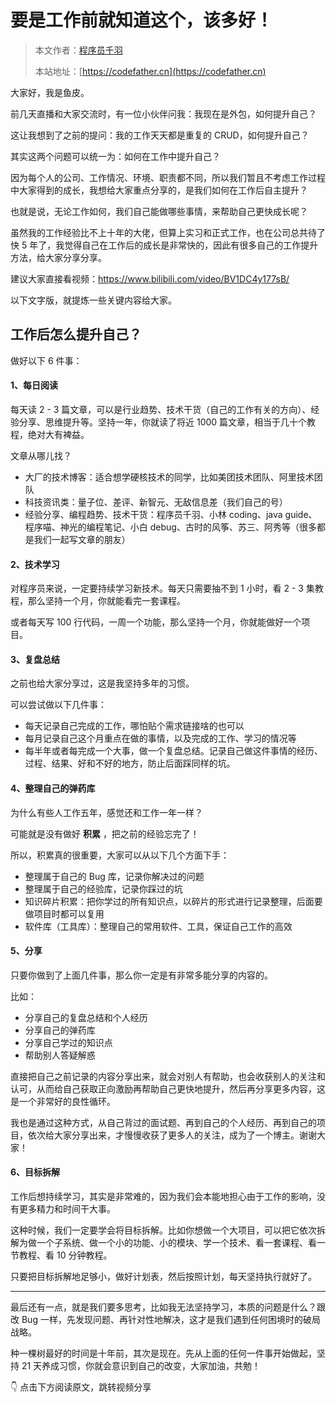 # 要是工作前就知道这个，该多好！

> 本文作者：[程序员千羽](https://yuyuanweb.feishu.cn/wiki/Abldw5WkjidySxkKxU2cQdAtnah)
>
> 本站地址：[https://codefather.cn](https://codefather.cn)

大家好，我是鱼皮。

前几天直播和大家交流时，有一位小伙伴问我：我现在是外包，如何提升自己？

这让我想到了之前的提问：我的工作天天都是重复的 CRUD，如何提升自己？

其实这两个问题可以统一为：如何在工作中提升自己？

因为每个人的公司、工作情况、环境、职责都不同，所以我们暂且不考虑工作过程中大家得到的成长，我想给大家重点分享的，是我们如何在工作后自主提升？

也就是说，无论工作如何，我们自己能做哪些事情，来帮助自己更快成长呢？

虽然我的工作经验比不上十年的大佬，但算上实习和正式工作，也在公司总共待了快 5 年了，我觉得自己在工作后的成长是非常快的，因此有很多自己的工作提升方法，给大家分享分享。

建议大家直接看视频：https://www.bilibili.com/video/BV1DC4y177sB/

以下文字版，就提炼一些关键内容给大家。



## 工作后怎么提升自己？

做好以下 6 件事：

#### 1、每日阅读

每天读 2 - 3 篇文章，可以是行业趋势、技术干货（自己的工作有关的方向）、经验分享、思维提升等。坚持一年，你就读了将近 1000 篇文章，相当于几十个教程，绝对大有裨益。

文章从哪儿找？

- 大厂的技术博客：适合想学硬核技术的同学，比如美团技术团队、阿里技术团队
- 科技资讯类：量子位、差评、新智元、无敌信息差（我们自己的号）
- 经验分享、编程趋势、技术干货：程序员千羽、小林 coding、java guide、程序喵、神光的编程笔记、小白 debug、古时的风筝、苏三、阿秀等（很多都是我们一起写文章的朋友）



#### 2、技术学习

对程序员来说，一定要持续学习新技术。每天只需要抽不到 1 小时，看 2 - 3 集教程，那么坚持一个月，你就能看完一套课程。

或者每天写 100 行代码，一周一个功能，那么坚持一个月，你就能做好一个项目。



#### 3、复盘总结

之前也给大家分享过，这是我坚持多年的习惯。

可以尝试做以下几件事：

- 每天记录自己完成的工作，哪怕贴个需求链接啥的也可以
- 每月记录自己这个月重点在做的事情，以及完成的工作、学习的情况等
- 每半年或者每完成一个大事，做一个复盘总结。记录自己做这件事情的经历、过程、结果、好和不好的地方，防止后面踩同样的坑。



#### 4、整理自己的弹药库

为什么有些人工作五年，感觉还和工作一年一样？

可能就是没有做好 **积累** ，把之前的经验忘完了！

所以，积累真的很重要，大家可以从以下几个方面下手：

- 整理属于自己的 Bug 库，记录你解决过的问题
- 整理属于自己的经验库，记录你踩过的坑
- 知识碎片积累：把你学过的所有知识点，以碎片的形式进行记录整理，后面要做项目时都可以复用
- 软件库（工具库）：整理自己的常用软件、工具，保证自己工作的高效



#### 5、分享

只要你做到了上面几件事，那么你一定是有非常多能分享的内容的。

比如：

- 分享自己的复盘总结和个人经历
- 分享自己的弹药库
- 分享自己学过的知识点
- 帮助别人答疑解惑

直接把自己之前记录的内容分享出来，就会对别人有帮助，也会收获别人的关注和认可，从而给自己获取正向激励再帮助自己更快地提升，然后再分享更多内容，这是一个非常好的良性循环。

我也是通过这种方式，从自己背过的面试题、再到自己的个人经历、再到自己的项目，依次给大家分享出来，才慢慢收获了更多人的关注，成为了一个博主。谢谢大家！



#### 6、目标拆解

工作后想持续学习，其实是非常难的，因为我们会本能地担心由于工作的影响，没有更多精力和时间干大事。

这种时候，我们一定要学会将目标拆解。比如你想做一个大项目，可以把它依次拆解为做一个子系统、做一个小的功能、小的模块、学一个技术、看一套课程、看一节教程、看 10 分钟教程。

只要把目标拆解地足够小，做好计划表，然后按照计划，每天坚持执行就好了。



---



最后还有一点，就是我们要多思考，比如我无法坚持学习，本质的问题是什么？跟改 Bug 一样，先发现问题、再针对性地解决，这才是我们遇到任何困境时的破局战略。

种一棵树最好的时间是十年前，其次是现在。先从上面的任何一件事开始做起，坚持 21 天养成习惯，你就会意识到自己的改变，大家加油，共勉！

👇 点击下方阅读原文，跳转视频分享